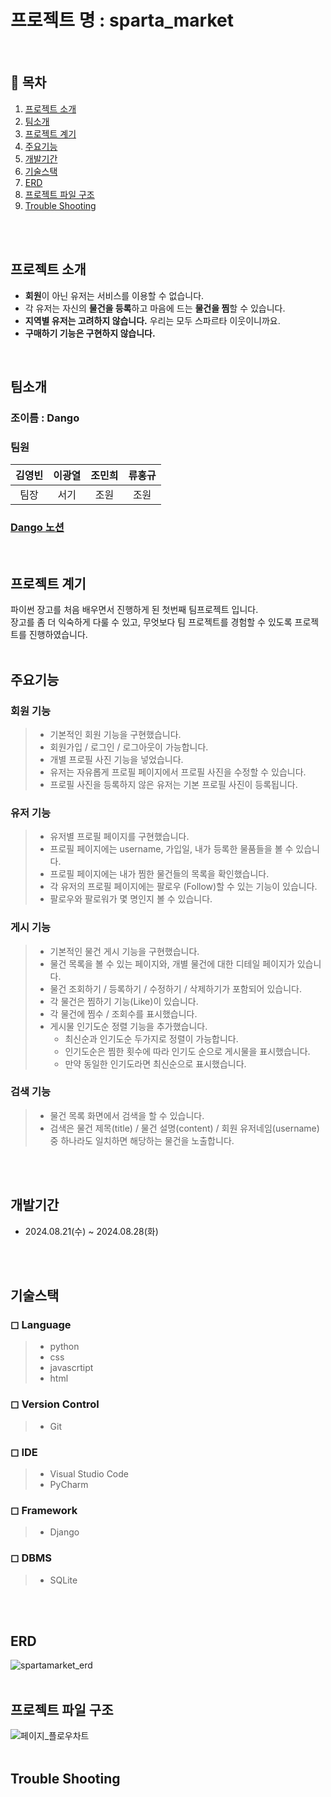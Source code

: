 # 프로젝트 명 : sparta_market
<br>


## 📖 목차
1. [프로젝트 소개](#프로젝트-소개)
2. [팀소개](#팀소개)
3. [프로젝트 계기](#프로젝트-계기)
4. [주요기능](#주요기능)
5. [개발기간](#개발기간)
6. [기술스택](#기술스택)
7. [ERD](#ERD)
8. [프로젝트 파일 구조](#프로젝트-파일-구조)
9. [Trouble Shooting](#trouble-shooting)

<br>
<br>

## 프로젝트 소개
- **회원**이 아닌 유저는 서비스를 이용할 수 없습니다.
- 각 유저는 자신의 **물건을 등록**하고 마음에 드는 **물건을 찜**할 수 있습니다.
- **지역별 유저는 고려하지 않습니다.** 우리는 모두 스파르타 이웃이니까요.
- **구매하기 기능은 구현하지 않습니다.**
<br>


## 팀소개
### 조이름 : Dango
### 팀원 
|김영빈|이광열|조민희|류홍규|
|:---:|:---:|:---:|:---:|
|팀장|서기|조원|조원|
### [Dango 노션](https://www.notion.so/teamsparta/3473d4ce9d3142ac815c5c989c97545c)

<br>


## 프로젝트 계기

파이썬 장고를 처음 배우면서 진행하게 된 첫번째 팀프로젝트 입니다. <br>
장고를 좀 더 익숙하게 다룰 수 있고, 무엇보다 팀 프로젝트를 경험할 수 있도록 프로젝트를 진행하였습니다.
<br>
<br>


## 주요기능
### 회원 기능

> * 기본적인 회원 기능을 구현했습니다.
> * 회원가입 / 로그인 / 로그아웃이 가능합니다.
> * 개별 프로필 사진 기능을 넣었습니다.
> * 유저는 자유롭게 프로필 페이지에서 프로필 사진을 수정할 수 있습니다.
> * 프로필 사진을 등록하지 않은 유저는 기본 프로필 사진이 등록됩니다.


### 유저 기능

> * 유저별 프로필 페이지를 구현했습니다.
> * 프로필 페이지에는 username, 가입일, 내가 등록한 물품들을 볼 수 있습니다.
> * 프로필 페이지에는 내가 찜한 물건들의 목록을 확인했습니다.
> * 각 유저의 프로필 페이지에는 팔로우 (Follow)할 수 있는 기능이 있습니다.
> * 팔로우와 팔로워가 몇 명인지 볼 수 있습니다.


### 게시 기능

> * 기본적인 물건 게시 기능을 구현했습니다.
> * 물건 목록을 볼 수 있는 페이지와, 개별 물건에 대한 디테일 페이지가 있습니다.
> * 물건 조회하기 / 등록하기 / 수정하기 / 삭제하기가 포함되어 있습니다.
> * 각 물건은 찜하기 기능(Like)이 있습니다.
> * 각 물건에 찜수 / 조회수를 표시했습니다.
> * 게시물 인기도순 정렬 기능을 추가했습니다.
>   - 최신순과 인기도순 두가지로 정렬이 가능합니다.
>   - 인기도순은 찜한 횟수에 따라 인기도 순으로 게시물을 표시했습니다.
>   - 만약 동일한 인기도라면 최신순으로 표시했습니다.


### 검색 기능

> * 물건 목록 화면에서 검색을 할 수 있습니다.
> * 검색은 물건 제목(title) / 물건 설명(content) / 회원 유저네임(username) 중 하나라도 일치하면 해당하는 물건을 노출합니다.
<br>
<br>


## 개발기간
- 2024.08.21(수) ~ 2024.08.28(화)
<br>
<br>


## 기술스택
### ◻ Language
> * python
> * css
> * javascrtipt
> * html
### ◻ Version Control
> * Git
### ◻ IDE
> * Visual Studio Code
> * PyCharm
### ◻ Framework
> * Django
### ◻ DBMS
> * SQLite
<br>
<br>


## ERD
![spartamarket_erd](https://github.com/user-attachments/assets/81d53f4e-e40a-4054-8d69-1919a15efa00)
<br>
<br>


## 프로젝트 파일 구조
![페이지_플로우차트](https://github.com/user-attachments/assets/703ce905-32e0-42e4-aaf9-25cbeeb9fad1)
<br>
<br>


## Trouble Shooting

